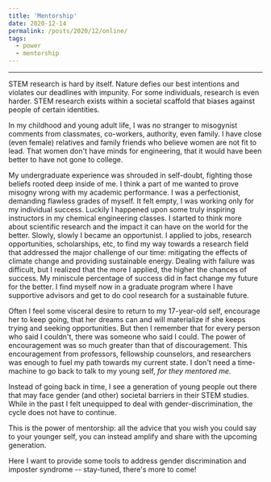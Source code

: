 ```yaml
---
title: 'Mentorship'
date: 2020-12-14
permalink: /posts/2020/12/online/
tags:
  - power
  - mentorship
---
```


------

STEM research is hard by itself. Nature defies our best intentions and violates our deadlines with impunity. For some individuals, research is even harder. STEM research exists within a societal scaffold that biases against people of certain identities. 

In my childhood and young adult life, I was no stranger to misogynist comments from classmates, co-workers, authority, even family. I have close (even female) relatives and family friends who believe women are not fit to lead. That women
don't have minds for engineering, that it would have been better to have not gone to college.  

My undergraduate experience was shrouded in self-doubt, fighting those beliefs rooted deep inside of me. I think a part of me wanted to prove misogny wrong with my academic performance. I was a perfectionist, demanding flawless grades of myself. It felt empty, I was working only for my individual success. Luckily I happened upon some truly inspiring instructors in my chemical engineering classes. I started to think more about scientific research and the impact it can have on the world for the better. Slowly, slowly I became an opportunist. I applied to jobs, research opportunities, scholarships, etc, to find my way towards a research field that addressed the major challenge of our time: mitigating the effects of climate change and providing sustainable energy. Dealing with failure was difficult, but I realized that the more I applied, the higher the chances of success. My miniscule percentage of success did in fact change my future for the better. I find myself now in a graduate program where I have supportive advisors and get to do cool research for a sustainable future.

Often I feel some visceral desire to return to my 17-year-old self, encourage her to keep going, that her dreams can and will materialize if she keeps trying and seeking opportunities. But then I remember that for every person who said I couldn't, there was someone who said I could. 
The power of encouragement was so much greater than that of discouragement. This encouragement from professors, fellowship counselors, and researchers was enough to fuel my path towards my current state. I don't need a time-machine to go back to talk to my young self, *for they mentored me.*

Instead of going back in time, I see a generation of young people out there that may face gender (and other) societal barriers in their STEM studies. While in the past I felt unequipped to deal with gender-discrimination, the cycle does not have to continue. 

This is the power of mentorship: all the advice that you wish you could say to your younger self, you can instead amplify and share with the upcoming generation. 

Here I want to provide some tools to address gender discrimination and imposter syndrome -- stay-tuned, there's more to come!
